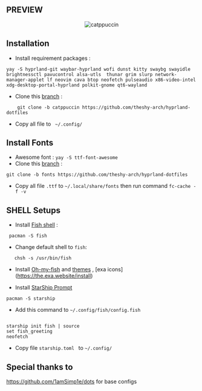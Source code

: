 ## PREVIEW

<div align="justify">
    <div align="center">
            <img src="https://github.com/theshy-arch/hyprland-dotfiles/assets/95228594/825ec5ec-ce50-450a-888e-a0c98316b46d" alt="catppuccin">
    </div>
</div>

## Installation

- Install requirement packages :  
```shell
yay -S hyprland-git waybar-hyprland wofi dunst kitty swaybg swayidle  brightnessctl pavucontrol alsa-utls  thunar grim slurp network-manager-applet lf neovim cava btop neofetch pulseaudio x86-video-intel xdg-desktop-portal-hyprland polkit-gnome qt6-wayland
```

- Clone this [branch](https://github.com/theshy-arch/hyprland-dotfiles/tree/catppuccin) :
```shell
    git clone -b catppuccin https://github.com/theshy-arch/hyprland-dotfiles
```
- Copy all file to ``` ~/.config/```


## Install Fonts

- Awesome font : ``` yay -S ttf-font-awesome ```
- Clone this [branch](https://github.com/theshy-arch/hyprland-dotfiles/tree/fonts) :
```shell
git clone -b fonts https://github.com/theshy-arch/hyprland-dotfiles
````
- Copy all file ```.ttf``` to ```~/.local/share/fonts``` then run command ```fc-cache -f -v```

## SHELL Setups

- Install [Fish shell](https://fishshell.com/) :
```shell
 pacman -S fish 
 ```
 - Change default shell to ```fish```:
 ```shell
    chsh -s /usr/bin/fish
 ```
- Install [Oh-my-fish](https://github.com/oh-my-fish/oh-my-fish) and [themes](https://github.com/catppuccin/fish) , [exa icons] (https://the.exa.website/install)

- Install [StarShip Prompt](https://starship.rs/guide/#%F0%9F%9A%80-installation)
 ```shell
 pacman -S starship
 ```
- Add this command to ```~/.config/fish/config.fish```
```shell

starship init fish | source
set fish_greeting
neofetch

```
- Copy file ```starship.toml ``` to ```~/.config/```

## Special thanks to
https://github.com/1amSimp1e/dots for base configs
